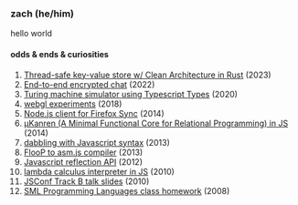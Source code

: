 ### zach (he/him)

hello world

#### odds & ends & curiosities

1. [Thread-safe key-value store w/ Clean Architecture in Rust](https://github.com/zaach/kvstore) (2023)
2. [End-to-end encrypted chat](https://github.com/zaach/5edm) (2022)
3. [Turing machine simulator using Typescript Types](https://gist.github.com/zaach/09a14354170813f9441aa5c324d6ee0f) (2020)
4. [webgl experiments](https://github.com/zaach/webgl-dump) (2018)
5. [Node.js client for Firefox Sync](https://github.com/zaach/node-fx-sync) (2014)
6. [µKanren (A Minimal Functional Core for Relational Programming) in JS](https://github.com/zaach/ukanren.js) (2014)
7. [dabbling with Javascript syntax](https://github.com/zaach/dabblescript) (2013)
8. [FlooP to asm.js compiler](https://github.com/zaach/floop.js) (2013)
9. [Javascript reflection API](https://github.com/zaach/reflect.js) (2012)
10. [lambda calculus interpreter in JS](https://github.com/zaach/lambdacalc) (2010)
11. [JSConf Track B talk slides](https://github.com/zaach/zii-jsconf2010-talk) (2010)
12. [SML Programming Languages class homework](https://github.com/zaach/sml-hw) (2008)
